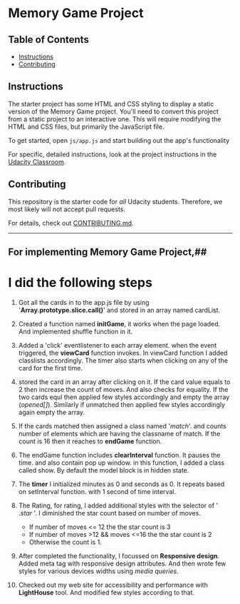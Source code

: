 # Memory Game Project

## Table of Contents

-   [Instructions](#instructions)
-   [Contributing](#contributing)

## Instructions

The starter project has some HTML and CSS styling to display a static version of the Memory Game project. You'll need to convert this project from a static project to an interactive one. This will require modifying the HTML and CSS files, but primarily the JavaScript file.

To get started, open `js/app.js` and start building out the app's functionality

For specific, detailed instructions, look at the project instructions in the [Udacity Classroom](https://classroom.udacity.com/me).

## Contributing

This repository is the starter code for _all_ Udacity students. Therefore, we most likely will not accept pull requests.

For details, check out [CONTRIBUTING.md](CONTRIBUTING.md).

_____________________________________________________________

## For implementing Memory Game Project,##

# I did the following steps #

1.  Got all the cards in to the app.js file by using  '**Array.prototype.slice.call()**' and stored in an array named cardList.

2.  Created a function named **initGame**, it works when the page loaded. And implemented shuffle function in it.

3.  Added a 'click' eventlistener to each array element. when the event triggered, the **viewCard** function invokes. In viewCard function I added classlists accordingly. The timer also starts when clicking on any of the card for the first time.

4.  stored the card in an array after clicking on it. If the card value equals to 2 then increase the count of moves. And also checks for equality. If the two cards equl then applied few styles accordingly and empty the array (*opened[]*). Similarly if unmatched then applied few styles accordingly again empty the array.

5.  If the cards matched then assigned a class named '*match*'. and counts number of elements which are having the classname of match. If the count is 16 then it reaches to **endGame** function.

6.  The endGame function includes **clearInterval** function. It pauses the time. and also contain pop up window.
    in this function, I added a class called show. By default the model block is in hidden state.

7.  The **timer** I initialized minutes as 0 and seconds as 0. It repeats based on setInterval function. with 1 second of time interval.

8.  The Rating, for rating, I added additional styles with the selector of ' *.star* '. I diminished the star count based on number of moves.

    - If number of moves &lt;= 12 the the star count is 3
    - If number of moves  >12  && moves &lt;=16 the the star count is 2
    - Otherwise the count is 1.
9.  After completed the functionality, I focussed on **Responsive design**. Added meta tag with responsive design attributes. And then wrote few styles for various devices widths using *media queries*.

10.  Checked out my web site for accessibility and performance with **LightHouse** tool. And modified few styles according to that.  
